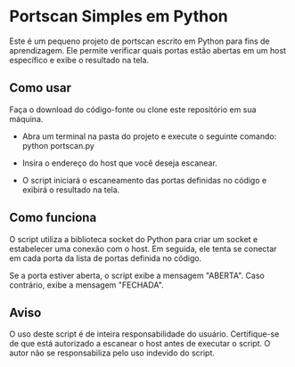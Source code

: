 # Portscan Simples em Python

Este é um pequeno projeto de portscan escrito em Python para fins de aprendizagem. Ele permite verificar quais portas estão abertas em um host específico e exibe o resultado na tela.

## Como usar
Faça o download do código-fonte ou clone este repositório em sua máquina.

- Abra um terminal na pasta do projeto e execute o seguinte comando:
python portscan.py

- Insira o endereço do host que você deseja escanear.

- O script iniciará o escaneamento das portas definidas no código e exibirá o resultado na tela.

## Como funciona
O script utiliza a biblioteca socket do Python para criar um socket e estabelecer uma conexão com o host. Em seguida, ele tenta se conectar em cada porta da lista de portas definida no código.

Se a porta estiver aberta, o script exibe a mensagem "ABERTA". Caso contrário, exibe a mensagem "FECHADA".

## Aviso
O uso deste script é de inteira responsabilidade do usuário. Certifique-se de que está autorizado a escanear o host antes de executar o script. O autor não se responsabiliza pelo uso indevido do script.
